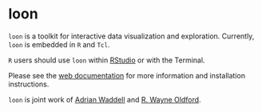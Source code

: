 
# loon

`loon` is a toolkit for interactive data visualization and
exploration. Currently, `loon` is embedded in `R` and `Tcl`.

`R` users should use `loon` within [RStudio](https://www.rstudio.com/)
or with the Terminal.

Please see the [web documentation](http://waddella.github.io/loon/)
for more information and installation instructions.

`loon` is joint work of [Adrian Waddell](http://adrian.waddell.ch) and
[R. Wayne Oldford](http://www.math.uwaterloo.ca/~rwoldfor/).
